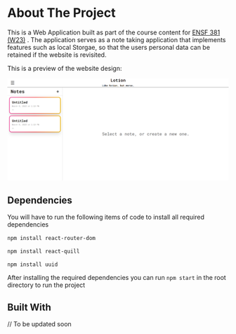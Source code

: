 # About The Project

This is a Web Application built as part of the course content for <a href="https://contacts.ucalgary.ca/info/enel/courses/w23/ENSF381?destination=courses%2Fw23">ENSF 381 (W23)</a> . The application serves as a note taking application that implements features such as local Storgae, so that the users personal data can be retained if the website is revisited.

This is a preview of the website design:

![project  preview](images/preview.png)

## Dependencies
You will have to run the following items of code to install all required dependencies

```
npm install react-router-dom
```

```
npm install react-quill
```

```
npm install uuid
```

After installing the required dependencies you can run ```npm start``` in the root directory to run the project

## Built With

// To be updated soon
